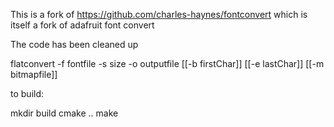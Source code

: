 This is a fork of https://github.com/charles-haynes/fontconvert
which is itself a fork of adafruit font convert

The code has been cleaned up 

flatconvert -f fontfile -s size -o outputfile [[-b firstChar]] [[-e lastChar]]  [[-m bitmapfile]]

to build:

mkdir build
cmake ..
make
